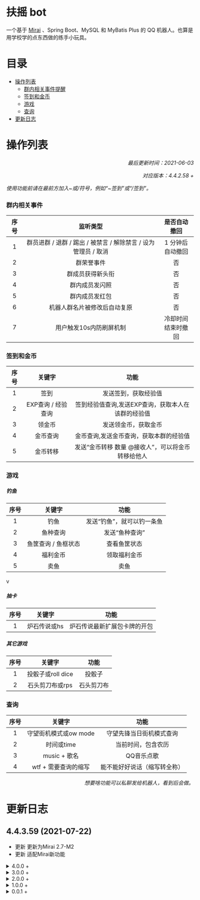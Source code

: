 # 扶摇 bot
一个基于 [Mirai](https://github.com/mamoe/mirai) 、Spring Boot、MySQL 和 MyBatis Plus 的 QQ 机器人。也算是用学校学的点东西做的练手小玩具。

# 目录

- [操作列表](#操作列表)
  * [群内相关事件提醒](#群内相关事件提醒)
  * [签到和金币](#签到和金币)
  * [游戏](#游戏)
  * [查询](#查询)
- [更新日志](#更新日志)

# 操作列表
*<p align="right">最后更新时间：2021-06-03</p>*
*<p align="right">对应版本：4.4.2.58 +</p>*

*使用功能前请在最前方加入~或/符号，例如“~签到”或“/签到”。*

### 群内相关事件

|  序号  |  监听类型  |  是否自动撤回  |
|  :----:  |  :----:  |  :----:  |
|  1  |  群员进群 / 退群 / 踢出 / 被禁言 / 解除禁言 / 设为管理员 / 取消  |  1 分钟后<br>自动撤回  |
|  2  |  群荣誉事件  |  否  |
|  3  |  群成员获得新头衔  |  否  |
|  4  |  群内成员发闪照  |  否  |
|  5  |  群内成员发红包  |  否  |
|  6  |  机器人群名片被修改后自动复原  |  否  |
|  7  |  用户触发10s内防刷屏机制  |  冷却时间<br>结束时撤回  |

### 签到和金币

|  序号   | 关键字  |  功能  |
|  :----:  | :----:  |  :----: |
|  1  | 签到 |  发送签到，获取经验值  |
|  2  | EXP查询 / 经验查询  |  签到经验值查询,发送EXP查询，获取本人在该群的经验值  |
|  3  |  领金币  |  发送领金币，获取金币  |
|  4  |  金币查询  |  金币查询,发送金币查询，获取本群的经验值  |
|  5  |  金币转移  |  发送“金币转移 数量 @接收人”，可以将金币转移给他人  |

### 游戏

##### 钓鱼

|  序号  |  关键字  |  功能  |
|  :----:  | :----:  |  :----: |
|  1  |  钓鱼  |  发送“钓鱼”，就可以钓一条鱼  |
|  2  |  鱼种查询  |  发送“鱼种查询”  |
|  3  |  鱼筐查询 / 鱼框状态  |  查看鱼筐状态  |
|  4  |  福利金币  |  领取福利金币  |
|  5  |  卖鱼  |  卖鱼  |
v
##### 抽卡

|  序号  | 关键字  |  功能  |
|  :----:  |  :----:  |  :----:  |
|  1  |  炉石传说或hs  |  炉石传说最新扩展包卡牌的开包  |

##### 其它游戏

|  序号  | 关键字  |  功能  |
|  :----:  |  :----:  |  :----:  |
|  1  |  投骰子或roll dice  |  投骰子  |
|  2  |  石头剪刀布或rps  |  石头剪刀布  |

### 查询
|  序号  |  关键字  |  功能  |
|  :----:  |  :----:  |  :----:  |
|  1  |  守望街机模式或ow mode  |  守望先锋当日街机模式查询  |
|  2  |  时间或time  |  当前时间，包含农历  |
|  3  |  music + 歌名  |  QQ音乐点歌  |
|  4  |  wtf + 需要查询的缩写  |  能不能好好说话（缩写转全称）  |

*<p align="right">想要啥功能可以私聊发给机器人，看到后会做。</p>*

# 更新日志
## 4.4.3.59 (2021-07-22)
* 更新 更新为Mirai 2.7-M2
* 更新 适配Mirai新功能

<details>
<summary>4.0.0 +</summary>

## 4.4.2.58 (2021-06-03)
* 更新 更新为Mirai 2.6.5
* 删除 人工智障回复（过于智障）

## 4.4.1.57 (2021-05-12)
* 更新 更新为Mirai 2.6.4
* 新增 人工智障回复
* 新增 防刷屏
* 修复 获取时间戳的单位问题
* 修复 撤回消息发送器的参数问题

## 4.4.0.56 (2021-04-17)
* 更新 更新为Mirai 2.6.1
* 更新 更新为JDK 16
* 更新 更新部分引用
* 修复 修复退群后的消息提醒
* 优化 优化部分代码注释

## 4.3.1.55 (2021-04-06)
* 新增 添加管理员表
* 新增 炉石卡牌导入数据库功能
* 优化 优化功能关闭的提醒
* 优化 减少MessageChainBuilder调用的次数
* 优化 更新SQL脚本并添加炉石卡牌和功能触发两张表的导脚本
* 优化 优化消息判断逻辑代码
* 优化 优化炉石卡牌文案


## 4.3.0.54 (2021-04-04)
* 更新为 Mirai 2.5.1
* 优化变量名

## 4.2.1.53 (2021-03-17)
* 优化目录结构
* 为 Fuyao Music Room 做准备

## 4.2.0.52 (2021-03-16)
* 去掉MyBatis，改为使用MyBatis Plus (XML爪巴 (复合主键还是XML))
* 重命名数据库
    - bot_game_fishing改为game_fishing
    - hs_card改为game_hs_card
* 修改部分代码，使其更符合代码规范
## 2021-03-14
#### 4.1.8.51
* 规范代码
* 修复问题
## 2021-03-12
#### 4.1.7.50
* 添加点歌功能
* 添加[能不能好好说话](https://github.com/itorr/nbnhhsh)功能
* 修改复读策略：复读一次的消息不会再次复读
* 修复机器人群名片被修改后的监听
* 去除冗余代码和引用
## 2021-03-08
#### 4.1.6.49
* 修复同类型消息任意三条就会触发复读的问题
* 更改部分代码包的位置
* 添加调试功能
* 优化炉石开包的图片和文案
* 优化其它文案
## 2021-03-06
#### 4.1.5.48
* 优化文案
* 添加时间查询、守望先锋当日街机模式查询、炉石抽卡游戏、投骰子和石头剪刀布。
* 更新README
## 2021-03-05
#### 4.1.4.47
* 优化log文案
* 优化dev环境判断
* 完善监听的Group事件
* 更新Mirai为2.4.2
## 2021-03-03
#### 4.1.3.46
* 添加发送消息后的log功能
* 添加启动后成功提醒
* 添加复读消息的功能
* 添加红包检测
* 优化提醒文案
* 优化缓存文件的路径
* 优化代码
## 2021-03-01
#### 4.1.2.45
* 修复Linux下的文件路径问题
#### 4.1.1.44
* 更新为 Mirai 2.4.1
* 优化入群和群荣誉更改时的文案
* 添加闪照提醒
## 2021-02-25
#### 4.1.0.43
* 更新为 Mirai 2.3.0
* 优化入群和群荣誉更改时的文案
* 更新依赖版本
## 2021-01-19
#### 4.0.0.42
* 更新为 Mirai 2.0.0
* 更新依赖版本
* 完全重写，改为使用Mybatis
* 更新 README

</details>

<details>
<summary>3.0.0 +</summary>

## 2020-11-10
#### 3.4.4.41
* 更新为 Mirai 1.3.3
* 更新Spring Boot、hutool等依赖版本
* 去除部分消息提醒
* 暂时关闭点歌功能
## 2020-10-05
#### 3.4.3.40
* 更新为 Mirai 1.3.2
* 去除闪照@提醒
## 2020-09-25
#### 3.4.2.39
* 支持同时@多人戳
* 将功能列表展示方式修改为链接
## 2020-09-19
#### 3.4.1.38
* 优化戳一戳
## 2020-09-18
#### 3.4.0.37
* 更新为 Mirai 1.3.0
* 添加戳一戳
## 2020-09-06
#### 3.3.3.36
* 更新早午晚问候文案和时间划分，来自[维基百科](https://zh.wikipedia.org/zh-cn/Template:一天里的时间细分)
* 修复进群欢迎不生效的问题
* 添加新的工具类
* 修改工具类中的函数名
## 2020-08-26
#### 3.3.2.35
* 修复部分文案问题
* 修复算错了的毫秒（1 分钟 60000 毫秒）
* 修改 bot 功能图片获取的方式
* 更新为 Mirai 1.2.2
## 2020-08-22
#### 3.3.1.34 (Hotfix)
* 修复部分功能在私聊中不可用的问题
* 修改部分文案
    * 优化入群后第一条消息
* 精简代码
#### 3.3.0.33
* 所有功能可在私聊中使用
* 所有群事件提醒 (如退群、被禁言) 将在1分钟内自动撤回
* 修改部分文案
    * 私聊时的可用功能提醒
    * 优化群事件提醒中的群员名片和昵称选择
    * 新成员提醒增加头像
    * 更新日志文案优化
    * 时间文案优化
* 精简代码
## 2020-08-20
#### 3.2.0.32
* 添加自动同意加好友、进群
* 添加处理事件处理时抛出的异常
* 修改协议为Android Pad
#### 3.1.9.31 (Hotfix)
* 修复闪照、红包检测
* 修改部分文案
* 修改协议为Android Watch
#### 3.1.8.30
* 添加群员被kick提醒
* 修改部分文案
* 更新为Mirai 1.2.1
* 更新依赖
## 2020-08-10
#### 3.1.7.29
* 修改部分文案
* 添加API等待提示
## 2020-08-09
#### 3.1.6.28
* 机器人功能列表改为发送图片
* 优化部分代码逻辑
* 修改部分文案
* 去除触发日志
## 2020-07-27
#### 3.1.5.27
* 修复机器人被@
* 修改部分文案
## 2020-07-25
#### 3.1.4.26 (Hotfix)
* 修复闪照检测
* 修改签到文案，避免刷屏
#### 3.1.3.25
* 更新为Mirai 1.1.3
* 签到功能测试结束，已全功能上线，测试数据已全部删除
* 优化签到功能，修复签到查询和排名
* 实现部分指令功能
## 2020-07-20
#### 3.1.2.24
* 优化签到功能，实现签到查询和排名
## 2020-07-17
#### 3.1.1.23
* 优化签到功能，实现多群签到
## 2020-07-16
#### 3.1.0.22
* 发送 "sudo get/set" 命令查询和修改参数
* 修复部分问题
* 优化文案
## 2020-07-15
#### 3.0.0.21
* 从数据库读取参数和配置
* 修复部分问题

</details>

<details>
<summary>2.0.0 +</summary>

## 2020-07-12
#### 2.3.1.19
* 修复部分问题。
* 添加功能：
    * 优化功能17。
* 删除功能
    * 删除功能16、17（部分）
## 2020-07-11
#### 2.3.0.18
* 修复部分问题。
* 添加功能：
    * 实现功能17。
#### 2.2.0.17
* 修复部分问题。
* 添加功能：
    * 实现功能15、16。
## 2020-07-10
#### 2.1.0.16
* 修复部分问题。
* 修改yaml文件匹配关键字的规则。
## 2020-07-09
#### 2.0.0.15
* 重构代码，使用Mirai(https://github.com/mamoe/mirai)
* 添加功能：
    * 实现功能14。

</details>

<details>
<summary>1.0.0 +</summary>

## 2020-07-07
#### 1.1.4.14
* 添加讨论组消息监听和发送。
* 添加功能：
    * 实现功能13。
## 2020-06-29
#### 1.1.3.13
* 修复问题，优化代码。
* 随机复读的阈值改为从配置文件中读取。
## 2020-06-28
#### 1.1.2.12
* 添加网易云点歌。
* 配置文件改为从外部读取。
## 2020-06-27
#### 1.1.1.11
* 添加功能：
    * 实现功能12。
* 优化早午晚问候。
#### 1.1.0.10
* 修复复读和闪照。
* 除特别注明外，所有功能群聊和私聊均可用。
## 2020-06-26
#### 1.0.0.9
* 重构代码，使用原生Java，减少内存占用。

</details>

<details>
<summary>0.0.1 +</summary>

## 2020-06-24
#### 0.4.0.8
* 使用反射，重构代码。
* 添加用户和群黑名单功能，在黑名单中的群或用户不会触发概率复读。
* 不会随机复读触发功能的关键字。
#### 0.3.0.7
* 重构代码。
#### 0.2.3.6
* 减少智械危机的发生。
#### 0.2.2.5
* 添加功能：
    * 实现功能10~11。
## 2020-06-23
#### 0.2.1.4
* 添加功能：
    * 实现功能09。
* 重构代码。
#### 0.2.0.3
* 添加功能：
    * 实现功能08。
#### 0.1.0.2
* 添加功能：
    * 实现功能05~07。
* 重构代码。
## 2020-06-22
#### 0.0.1.1
* 首次更新。
    * 实现功能01~04。
</details>
